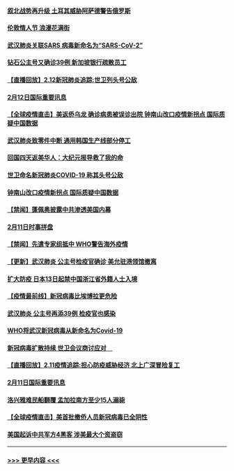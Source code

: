 #### [叙北战势再升级 土耳其威胁阿萨德警告俄罗斯](../pages/prog202/a102775904.md?t=02130855) 
#### [伦敦情人节 浪漫花满街](../pages/prog202/a102775786.md?t=02130855) 
#### [武汉肺炎关联SARS 病毒新命名为“SARS-CoV-2”](../pages/prog202/a102775719.md?t=02130855) 
#### [钻石公主号又确诊39例 新加坡银行疏散员工](../pages/prog202/a102775691.md?t=02130855) 
#### [【直播回放】2.12新冠肺炎追踪:世卫列头号公敌](../pages/prog202/a102775541.md?t=02130855) 
#### [2月12日国际重要讯息](../pages/prog202/a102775437.md?t=02130855) 
#### [【全球疫情直击】美返侨乌龙 确诊病患被误诊出院 钟南山改口疫情新拐点 国际质疑中国数据](../pages/prog202/a102775378.md?t=02130855) 
#### [武汉肺炎致零件中断 通用韩国生产线部分停工](../pages/prog202/a102775365.md?t=02130855) 
#### [回国四天返美华人：大纪元报导救了我的命](../pages/prog202/a102775342.md?t=02130855) 
#### [世卫命名新冠肺炎COVID-19 称其头号公敌](../pages/prog202/a102775196.md?t=02130855) 
#### [钟南山改口疫情新拐点 国际质疑中国数据](../pages/prog202/a102775178.md?t=02130855) 
#### [【禁闻】蓬佩奥披露中共渗透美国内幕](../pages/prog202/a102775129.md?t=02130855) 
#### [2月11日时事拼盘](../pages/prog202/a102775140.md?t=02130855) 
#### [【禁闻】先遣专家组抵中 WHO警告海外疫情](../pages/prog202/a102775112.md?t=02130855) 
#### [【更新】武汉肺炎 公主号检疫官确诊 美允驻港领馆撤离](../pages/prog202/a102770740.md?t=02130855) 
#### [扩大防疫 日本13日起禁中国浙江省外籍人士入境](../pages/prog202/a102775051.md?t=02130855) 
#### [【疫情最前线】新冠病毒比埃博拉更危险](../pages/prog202/a102775043.md?t=02130855) 
#### [武汉肺炎 公主号再添39例 检疫官也感染](../pages/prog202/a102775031.md?t=02130855) 
#### [WHO将武汉新冠病毒从新命名为Covid-19](../pages/prog202/a102774891.md?t=02130855) 
#### [新冠病毒扩散持续 世卫会议商讨应对　](../pages/prog202/a102774850.md?t=02130855) 
#### [【直播回放】2.11疫情追踪:担心防疫威胁经济 北上广深冒险复工](../pages/prog202/a102774741.md?t=02130855) 
#### [2月11日国际重要讯息](../pages/prog202/a102774621.md?t=02130855) 
#### [洛兴雅难民船翻覆 孟加拉南方至少15人溺毙](../pages/prog202/a102774586.md?t=02130855) 
#### [【全球疫情直击】美首批撤侨人员新冠病毒已全阴性](../pages/prog202/a102774523.md?t=02130855) 
#### [美国起诉中共军方4黑客 涉美最大个资盗窃](../pages/prog202/a102774508.md?t=02130855) 

----
#### [ >>> 更早内容 <<< ](../indexes/prog202-earlier.md)
